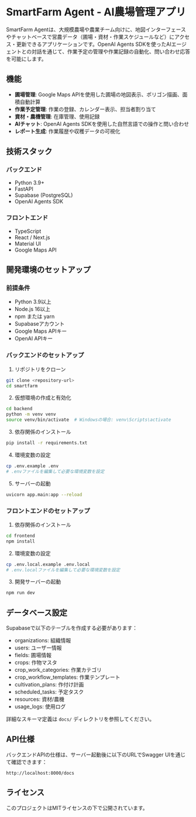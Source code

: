 # SmartFarm Agent - AI農場管理アプリ

SmartFarm Agentは、大規模農場や農業チーム向けに、地図インターフェースやチャットベースで営農データ（圃場・資材・作業スケジュールなど）にアクセス・更新できるアプリケーションです。OpenAI Agents SDKを使ったAIエージェントとの対話を通じて、作業予定の管理や作業記録の自動化、問い合わせ応答を可能にします。

## 機能

- **圃場管理**: Google Maps APIを使用した圃場の地図表示、ポリゴン描画、面積自動計算
- **作業予定管理**: 作業の登録、カレンダー表示、担当者割り当て
- **資材・農機管理**: 在庫管理、使用記録
- **AIチャット**: OpenAI Agents SDKを使用した自然言語での操作と問い合わせ
- **レポート生成**: 作業履歴や収穫データの可視化

## 技術スタック

### バックエンド
- Python 3.9+
- FastAPI
- Supabase (PostgreSQL)
- OpenAI Agents SDK

### フロントエンド
- TypeScript
- React / Next.js
- Material UI
- Google Maps API

## 開発環境のセットアップ

### 前提条件
- Python 3.9以上
- Node.js 16以上
- npm または yarn
- Supabaseアカウント
- Google Maps APIキー
- OpenAI APIキー

### バックエンドのセットアップ

1. リポジトリをクローン
```bash
git clone <repository-url>
cd smartfarm
```

2. 仮想環境の作成と有効化
```bash
cd backend
python -m venv venv
source venv/bin/activate  # Windowsの場合: venv\Scripts\activate
```

3. 依存関係のインストール
```bash
pip install -r requirements.txt
```

4. 環境変数の設定
```bash
cp .env.example .env
# .envファイルを編集して必要な環境変数を設定
```

5. サーバーの起動
```bash
uvicorn app.main:app --reload
```

### フロントエンドのセットアップ

1. 依存関係のインストール
```bash
cd frontend
npm install
```

2. 環境変数の設定
```bash
cp .env.local.example .env.local
# .env.localファイルを編集して必要な環境変数を設定
```

3. 開発サーバーの起動
```bash
npm run dev
```

## データベース設定

Supabaseで以下のテーブルを作成する必要があります：

- organizations: 組織情報
- users: ユーザー情報
- fields: 圃場情報
- crops: 作物マスタ
- crop_work_categories: 作業カテゴリ
- crop_workflow_templates: 作業テンプレート
- cultivation_plans: 作付け計画
- scheduled_tasks: 予定タスク
- resources: 資材/農機
- usage_logs: 使用ログ

詳細なスキーマ定義は `docs/` ディレクトリを参照してください。

## API仕様

バックエンドAPIの仕様は、サーバー起動後に以下のURLでSwagger UIを通じて確認できます：

```
http://localhost:8000/docs
```

## ライセンス

このプロジェクトはMITライセンスの下で公開されています。
